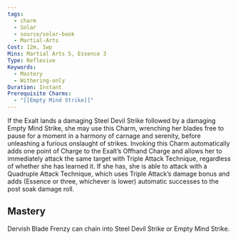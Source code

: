 ```yaml
---
tags:
  - charm
  - Solar
  - source/solar-book
  - Martial-Arts
Cost: 12m, 1wp
Mins: Martial Arts 5, Essence 3
Type: Reflexive
Keywords:
  - Mastery
  - Withering-only
Duration: Instant
Prerequisite Charms:
  - "[[Empty Mind Strike]]"
---
```

If the Exalt lands a damaging Steel Devil Strike followed by a damaging Empty Mind Strike, she may use this Charm, wrenching her blades free to pause for a moment in a harmony of carnage and serenity, before unleashing a furious onslaught of strikes. Invoking this Charm automatically adds one point of Charge to the Exalt’s Offhand Charge and allows her to immediately attack the same target with Triple Attack Technique, regardless of whether she has learned it. If she has, she is able to attack with a Quadruple Attack Technique, which uses Triple Attack’s damage bonus and adds (Essence or three, whichever is lower) automatic successes to the post soak damage roll. 

## Mastery

Dervish Blade Frenzy can chain into Steel Devil Strike or Empty Mind Strike.